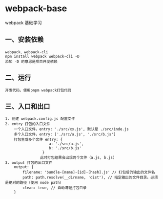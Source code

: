 <!--
 * @Author: shenjilin-home
 * @Date: 2023-11-16 21:09:25
 * @LastEditors: shenjilin-home
 * @LastEditTime: 2023-11-16 22:18:33
 * @Description: 
-->
# webpack-base
webpack 基础学习

## 一、安装依赖
    webpack、webpack-cli
    npm install webpack webpack-cli -D 
    添加 -D 的意思是项目开发依赖
## 二、运行
    开发代码，使用pnpm webpack打包代码

## 三、入口和出口
    1. 创建 webpack.config.js 配置文件
    2. entry 打包的入口文件
        一个入口文件，entry: './src/xx.js', 默认是 ./src/inde.js
        多个入口文件，entry: ['./src/a.js', './src/b.js']
        打包生成多个文件 entry: {
                        a: './src/a.js',
                        b: './src/b.js'
                     }
                    此时打包结果会出现两个文件（a.js, b.js)
    3. output 打包的出口文件
        output: {
            filename: 'bundle-[name]-[id]-[hash].js' // 打包后的输出的文件名
            path: path.resolve(__dirname, 'dist'), // 指定输出的文件目录。必须是绝对的路径（使用 node path）
            clean: true, // 自动清理打包目录
        }
    